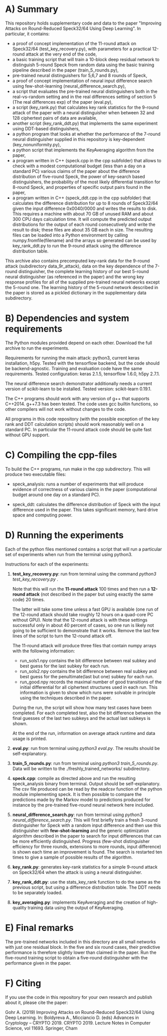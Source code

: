 # A) Summary

This repository holds supplementary code and data to the paper "Improving Attacks on Round-Reduced Speck32/64 Using Deep Learning". In particular, it contains:

- a proof of concept implementation of the 11-round attack on Speck32/64 (test_key_recovery.py), with parameters for a practical 12-round attack at the very end of the code,
- a basic training script that will train a 10-block deep residual network to distinguish 5-round Speck from random data using the basic training pipeline described in the paper (train_5_rounds.py),
- pre-trained neural distinguishers for 5,6,7 and 8 rounds of Speck,
- a proof of concept implementation of neural input difference search using few-shot-learning (neural_difference_search.py),
- a script that evaluates the pre-trained neural distinguishers both in the real-vs-random setting and in the real differences setting of section 5 (The real differences exp) of the paper (eval.py),
- a script (key_rank.py) that calculates key rank statistics for the 9-round attack of the paper with a neural distinguisher when between 32 and 128 ciphertext pairs of data are available,
- another script (key_rank_ddt.py) that implements the same experiment using DDT-based distinguishers,
- a python program that looks at whether the performance of the 7-round neural distinguisher supplied in this repository is key-dependent (key_nonuniformity.py),
- a python script that implements the KeyAveraging algorithm from the paper,
- a program written in C++ (speck.cpp in the cpp subfolder) that allows to check with a modest computational budget (less than a day on a standard PC) various claims of the paper about the difference distribution of five-round Speck, the power of key-search based distinguishers, the probability of the most likely differential transition for 8-round Speck, and properties of specific output pairs found in the paper,
- a program written in C++ (speck_ddt.cpp in the cpp subfolder) that calculates the difference distribution for up to 8 rounds of Speck32/64 given the input difference 0x0040/0000 and writes the results to disk. This requires a machine with about 70 GB of unused RAM and about 300 CPU days calculation time. It will compute the predicted output distributions for the output of each round consecutively and write the result to disk; these files are about 35 GB each in size. The resulting files can be loaded into a Python environment by calling numpy.fromfile(filename) and the arrays so generated can be used by key_rank_ddt.py to run the 9-round attack using the difference distribution table.

This archive also contains precomputed key-rank data for the 9-round attack (subdirectory data_9r_attack), data on the key dependence of the 7-round distinguisher, the complete learning history of our best 5-round neural distinguisher (as referenced in the paper) and the wrong key response profiles for all of the supplied pre-trained neural networks except the 5-round one. The learning history of the 5-round network described in the paper is stored as a pickled dictionary in the supplementary data subdirectory.

# B) Dependencies and system requirements

The Python modules provided depend on each other. Download the full archive to run the experiments.

Requirements for running the main attack: python3, current keras installation, h5py. Tested with the tensorflow backend, but the code should be backend-agnostic. Training and evaluation code have the same requirements. Tested configuration: keras 2.1.5, tensorflow 1.6.0, h5py 2.7.1.

The neural difference search demonstrator additionally needs a current version of scikit-learn to be installed. Tested version: scikit-learn 0.19.1.

The C++ programs should work with any version of g++ that supports C++2014. g++7.3 has been tested. The code uses gcc builtin functions, so other compilers will not work without changes to the code.

All programs in this code repository (with the possible exception of the key rank and DDT calculation scripts) should work reasonably well on a standard PC. In particular the 11-round attack code should be quite fast without GPU support.

# C) Compiling the cpp-files

To build the C++ programs, run make in the cpp subdirectory. This will produce two executable files:

- speck_analysis: runs a number of experiments that will produce evidence of correctness of various claims in the paper (computational budget around one day on a standard PC).

- speck_ddt: calculates the difference distribution of Speck with the input difference used in the paper. This takes significant memory, hard drive space and computing power.

# D) Running the experiments

Each of the python files mentioned contains a script that will run a particular set of experiments when run from the terminal using python3.

Instructions for each of the experiments:

1. **test_key_recovery.py**: run from terminal using the command _python3 test_key_recovery.py_ .

   Note that this will run the **11-round attack** 100 times and then run a **12-round attack** (not described in the paper but using exactly the same code) 20 times. 

   The latter will take some time unless a fast GPU is available (one run of the 12-round attack should take roughly 12 hours on a quad-core PC without GPU). Note that the 12-round attack is with these settings successful only in about 40 percent of cases, so one run is likely not going to be sufficient to demonstrate that it works. Remove the last few lines of the script to turn the 12-round attack off.

   The 11-round attack will produce three files that contain numpy arrays with the following information:

   - run_sols1.npy contains the bit difference between real subkey and best guess for the last subkey for each run.
   - run_sols2.npy contains the bit difference between real subkey and best guess for the penultimate(last but one) subkey for each run.
   - run_good.npy records the maximal number of good transitions of the initial differential for all ciphertext structures used in each run. This information is given to show which runs were solvable in principle using the techniques described in the paper.

   During the run, the script will show how many test cases have been completed. For each completed test, also the bit difference between the final guesses of the last two subkeys and the actual last subkeys is shown.

   At the end of the run, information on average attack runtime and data usage is printed.

2. **eval.py**: run from terminal using *python3 eval.py*. The results should be self-explanatory.

3. **train_5_rounds.py**: run from terminal using *python3 train_5_rounds.py*. Data will be written to the ./freshly_trained_networks/ subdirectory.

4. **speck.cpp**: compile as directed above and run the resulting speck_analysis binary from terminal. Output should be self-explanatory. The csv file produced can be read by the readcsv function of the python module implementing speck. It is then possible to compare the predictions made by the Markov model to predictions produced for instance by the pre-trained five-round neural network here included.

5. **neural_difference_search.py**: run from terminal using *python3 neural_difference_search.py*. This will first briefly train a fresh 3-round distinguisher for Speck with a random input difference and then use this distinguisher with **few-shot-learning** and the generic optimization algorithm described in the paper to search for input differences that can be more efficiently distinguished. Progress (few-shot distinguisher efficiency for three rounds, extensions to more rounds, input difference) is shown each time an improvement is found. The search is restarted ten times to give a sample of possible results of the algorithm.

6. **key_rank.py**: generates key-rank statistics for a simple 9-round attack on Speck32/64 when the attack is using a neural distinguisher.

7. **key_rank_ddt.py**: use the stats_key_rank function to do the same as the previous script, but using a difference distribution table. The DDT needs to be separately loaded. 

8. **key_averaging.py**: implements KeyAveraging and the creation of high-quality training data using the output of KeyAveraging.

# E) Final remarks

The pre-trained networks included in this directory are all small networks with just one residual block. In the five and six round cases, their predictive performance is therefore slightly lower than claimed in the paper. Run the five-round training script to obtain a five-round distinguisher with the performance given in the paper.

# F) Citing

If you use the code in this repository for your own research and publish about it, please cite the paper:

Gohr A. (2019) Improving Attacks on Round-Reduced Speck32/64 Using Deep Learning. In: Boldyreva A., Micciancio D. (eds) Advances in Cryptology – CRYPTO 2019. CRYPTO 2019. Lecture Notes in Computer Science, vol 11693. Springer, Cham


